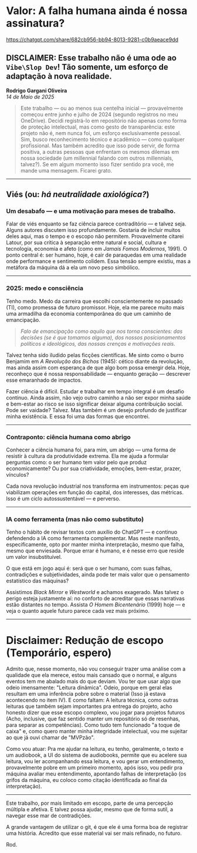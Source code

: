 # Valor: A falha humana ainda é nossa assinatura?

https://chatgpt.com/share/682cb956-bb94-8013-9281-c0b9aeace9dd

## DISCLAIMER: **Esse trabalho não é uma ode ao `Vibe\Slop Dev`! Tão somente, um esforço de adaptação à nova realidade.**

**Rodrigo Gargani Oliveira**  
*14 de Maio de 2025*

> Este trabalho — ou ao menos sua centelha inicial — provavelmente começou entre junho e julho de 2024 (segundo registros no meu OneDrive). Decidi registrá-lo em repositório não apenas como forma de proteção intelectual, mas como gesto de transparência: este projeto não é, nem nunca foi, um esforço exclusivamente pessoal. Sim, busco reconhecimento técnico e acadêmico — como qualquer profissional. Mas também acredito que isso pode servir, de forma positiva, a outras pessoas que enfrentam os mesmos dilemas em nossa sociedade (um millennial falando com outros millennials, talvez?). Se em algum momento isso fizer sentido pra você, me mande uma mensagem. Ficarei grato.

---

## Viés (ou: *há neutralidade axiológica?*)

### Um desabafo — e uma motivação para meses de trabalho.

Falar de viés enquanto se faz ciência parece contraditório — e talvez seja. Alguns autores discutem isso profundamente. Gostaria de incluir muitos deles aqui, mas o tempo e o escopo não permitem. Provavelmente citarei Latour, por sua crítica à separação entre natural e social, cultura e tecnologia, economia e afeto (como em *Jamais Fomos Modernos*, 1991). O ponto central é: ser humano, hoje, é cair de paraquedas em uma realidade onde performance e sentimento colidem. Essa tensão sempre existiu, mas a metáfora da máquina dá a ela um novo peso simbólico.

---

### 2025: medo e consciência

Tenho medo. Medo da carreira que escolhi conscientemente no passado (TI), como promessa de futuro promissor. Hoje, ela me parece muito mais uma armadilha da economia contemporânea do que um caminho de emancipação.

> *Falo de emancipação como aquilo que nos torna conscientes: das decisões (se é que tomamos alguma), dos nossos posicionamentos políticos e ideológicos, das nossas crenças e motivações reais.*

Talvez tenha sido iludido pelas ficções científicas. Me sinto como o burro Benjamim em *A Revolução dos Bichos* (1945): cético diante da revolução, mas ainda assim com esperança de que algo bom possa emergir dela. Hoje, reconheço que é nossa responsabilidade — enquanto geração — descrever esse emaranhado de impactos.

Fazer ciência é difícil. Estudar e trabalhar em tempo integral é um desafio contínuo. Ainda assim, não vejo outro caminho a não ser expor minha saúde e bem-estar ao risco se isso significar deixar alguma contribuição social. Pode ser vaidade? Talvez. Mas também é um desejo profundo de justificar minha existência. E essa foi uma das formas que encontrei.

---

### Contraponto: ciência humana como abrigo

Conhecer a ciência humana foi, para mim, um abrigo — uma forma de resistir à cultura da produtividade extrema. Ela me ajuda a formular perguntas como: o ser humano tem valor pelo que produz economicamente? Ou por sua criatividade, emoções, bem-estar, prazer, vínculos?

Cada nova revolução industrial nos transforma em instrumentos: peças que viabilizam operações em função do capital, dos interesses, das métricas. Isso é um ciclo autossustentável — e perverso.

---

### IA como ferramenta (mas não como substituto)

Tenho o hábito de revisar textos com auxílio do ChatGPT — e continuo defendendo a IA como ferramenta complementar. Mas neste manifesto, especificamente, opto por manter minha interpretação, mesmo que falha, mesmo que enviesada. Porque errar é humano, e é nesse erro que reside um valor insubstituível.

O que está em jogo aqui é: será que o ser humano, com suas falhas, contradições e subjetividades, ainda pode ter mais valor que o pensamento estatístico das máquinas?

Assistimos *Black Mirror* e *Westworld* e achamos exagerado. Mas talvez o perigo esteja justamente aí: no conforto de acreditar que essas narrativas estão distantes no tempo. Assista *O Homem Bicentenário* (1999) hoje — e veja o quanto aquele futuro parece cada vez mais próximo.

---

# Disclaimer: Redução de escopo (Temporário, espero)

Admito que, nesse momento, não vou conseguir trazer uma análise com a qualidade que ela merece, estou mais cansado que o normal, e alguns eventos tem me abalado mais do que deviam. Vou ter que usar algo que odeio imensamente: "Leitura dinâmica". Odeio, porque em geral elas resultam em uma inferência pobre sobre o material (Isso já estava acontecendo no item IV). E como faltam: A leitura técnica, como outras leituras que também sejam importantes pra entrega do projeto, acho honesto dizer que esse escopo complexo, vou jogar para projetos futuros (Acho, inclusive, que faz sentido manter um repositório só de resenhas, para separar as competências). Como tudo tem funcionado "a toque de caixa" e, como quero manter minha integridade intelectual, vou me sujeitar ao que já ouvi chamar de "MVPzão". 

Como vou atuar: Pra me ajudar na leitura, eu tenho, geralmente, o texto e um audiobook, a UI do sistema de audiobooks, permite que eu acelere sua leitura, vou ler acompanhando essa leitura, e vou gerar um entendimento, provavelmente pobre em um primeiro momento, após isso, vou pedir pra máquina avaliar meu entendimento, apontando falhas de interpretação (os grifos da máquina, eu coloco como citação identificada ao final da interpretação).

---

Este trabalho, por mais limitado em escopo, parte de uma percepção múltipla e afetiva. E talvez possa ajudar, mesmo que de forma sutil, a navegar esse mar de contradições.

A grande vantagem de utilizar o git, é que ele é uma forma boa de registrar uma história. Acredito que esse material vai ser mais refinado, no futuro.

Rod.
